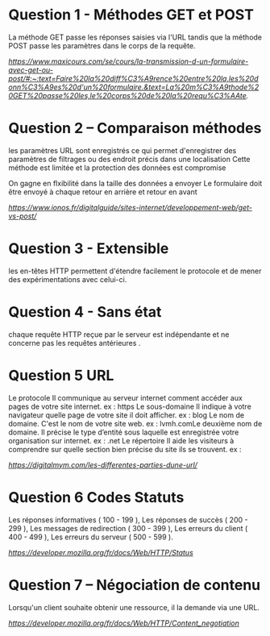 # **Question 1 - Méthodes GET et POST**

La méthode GET passe les réponses saisies via l'URL tandis que la méthode POST passe les paramètres dans le corps de la requête.

*https://www.maxicours.com/se/cours/la-transmission-d-un-formulaire-avec-get-ou-post/#:~:text=Faire%20la%20diff%C3%A9rence%20entre%20la,les%20donn%C3%A9es%20d'un%20formulaire.&text=La%20m%C3%A9thode%20GET%20passe%20les,le%20corps%20de%20la%20requ%C3%AAte.*

# **Question 2 – Comparaison méthodes**

les paramètres URL sont enregistrés ce qui permet d'enregistrer des paramètres de filtrages ou des endroit précis dans une localisation
Cette méthode est limitée et la protection des données est compromise

On gagne en flxibilité dans la taille des données a envoyer
Le formulaire doit être envoyé à chaque retour en arrière et retour en avant 

*https://www.ionos.fr/digitalguide/sites-internet/developpement-web/get-vs-post/*

# **Question 3 - Extensible**

les en-têtes HTTP permettent d'étendre facilement le protocole et de mener des expérimentations avec celui-ci.
 
# **Question 4 - Sans état**

chaque requête HTTP reçue par le serveur est indépendante et ne concerne pas les requêtes antérieures .

# **Question 5 URL**

Le protocole Il communique au serveur internet comment accéder aux pages de votre site internet. ex : https
Le sous-domaine Il indique à votre navigateur quelle page de votre site il doit afficher. ex : blog
Le nom de domaine. C'est le nom de votre site web. ex : lvmh.comLe deuxième nom de domaine. Il précise le type d’entité sous laquelle est enregistrée votre organisation sur internet. ex : .net 
Le répertoire Il aide les visiteurs à comprendre sur quelle section bien précise du site ils se trouvent. ex : 

*https://digitalmym.com/les-differentes-parties-dune-url/*
 
# **Question 6 Codes Statuts**

Les réponses informatives ( 100 - 199 ),
Les réponses de succès ( 200 - 299 ),
Les messages de redirection ( 300 - 399 ),
Les erreurs du client ( 400 - 499 ),
Les erreurs du serveur ( 500 - 599 ).

*https://developer.mozilla.org/fr/docs/Web/HTTP/Status*
 
# **Question 7 – Négociation de contenu**

Lorsqu'un client souhaite obtenir une ressource, il la demande via une URL.
 
*https://developer.mozilla.org/fr/docs/Web/HTTP/Content_negotiation*
 